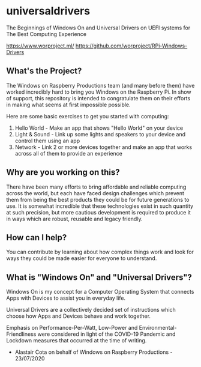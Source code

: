 # universaldrivers
The Beginnings of Windows On and Universal Drivers on UEFI systems for The Best Computing Experience

https://www.worproject.ml/
https://github.com/worproject/RPi-Windows-Drivers

## What's the Project?
The Windows on Raspberry Productions team (and many before them) have worked incredibly hard to bring you Windows on the Raspberry Pi.
In show of support, this repository is intended to congratulate them on their efforts in making what seems at first impossible possible.

Here are some basic exercises to get you started with computing:
1. Hello World - Make an app that shows "Hello World" on your device
2. Light & Sound - Link up some lights and speakers to your device and control them using an app
3. Network - Link 2 or more devices together and make an app that works across all of them to provide an experience

## Why are you working on this?
There have been many efforts to bring affordable and reliable computing across the world, but each have faced
design challenges which prevent them from being the best products they could be for future generations to use.
It is somewhat incredible that these technologies exist in such quantity at such precision, but more cautious
development is required to produce it in ways which are robust, reusable and legacy friendly.

## How can I help?
You can contribute by learning about how complex things work
and look for ways they could be made easier for everyone to understand.

## What is "Windows On" and "Universal Drivers"?
Windows On is my concept for a Computer Operating System that connects Apps with Devices
to assist you in everyday life.

Universal Drivers are a collectively decided set of instructions which choose how
Apps and Devices behave and work together.

Emphasis on Performance-Per-Watt, Low-Power and Environmental-Friendliness
were considered in light of the COVID-19 Pandemic and Lockdown measures
that occurred at the time of writing.

- Alastair Cota on behalf of Windows on Raspberry Productions - 23/07/2020
